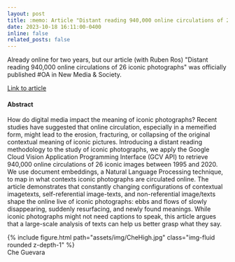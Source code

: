 ```yaml
---
layout: post
title: :memo: Article "Distant reading 940,000 online circulations of 26 iconic photographs" published in News Media & Society
date: 2023-10-18 16:11:00-0400
inline: false
related_posts: false
---
```


Already online for two years, but our article (with Ruben Ros) "Distant reading 940,000 online circulations of 26 iconic photographs" was officially published #OA in New Media & Society.

<a href="https://journals.sagepub.com/doi/full/10.1177/14614448211049459">Link to article</a>

#### Abstract

How do digital media impact the meaning of iconic photographs? Recent studies have suggested that online circulation, especially in a memeified form, might lead to the erosion, fracturing, or collapsing of the original contextual meaning of iconic pictures. Introducing a distant reading methodology to the study of iconic photographs, we apply the Google Cloud Vision Application Programming Interface (GCV API) to retrieve 940,000 online circulations of 26 iconic images between 1995 and 2020. We use document embeddings, a Natural Language Processing technique, to map in what contexts iconic photographs are circulated online. The article demonstrates that constantly changing configurations of contextual imagetexts, self-referential image-texts, and non-referential image/texts shape the online live of iconic photographs: ebbs and flows of slowly disappearing, suddenly resurfacing, and newly found meanings. While iconic photographs might not need captions to speak, this article argues that a large-scale analysis of texts can help us better grasp what they say.
<div class="row mt-3">
    <div class="col-sm mt-3 mt-md-0">
        {% include figure.html path="assets/img/CheHigh.jpg" class="img-fluid rounded z-depth-1" %}
    </div>
</div>
<div class="caption">
   Che Guevara
</div>


 